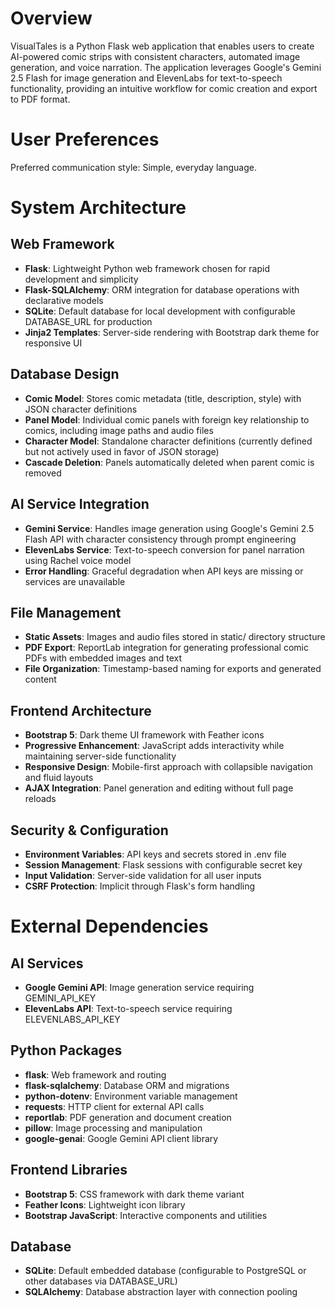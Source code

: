 # Overview

VisualTales is a Python Flask web application that enables users to create AI-powered comic strips with consistent characters, automated image generation, and voice narration. The application leverages Google's Gemini 2.5 Flash for image generation and ElevenLabs for text-to-speech functionality, providing an intuitive workflow for comic creation and export to PDF format.

# User Preferences

Preferred communication style: Simple, everyday language.

# System Architecture

## Web Framework
- **Flask**: Lightweight Python web framework chosen for rapid development and simplicity
- **Flask-SQLAlchemy**: ORM integration for database operations with declarative models
- **SQLite**: Default database for local development with configurable DATABASE_URL for production
- **Jinja2 Templates**: Server-side rendering with Bootstrap dark theme for responsive UI

## Database Design
- **Comic Model**: Stores comic metadata (title, description, style) with JSON character definitions
- **Panel Model**: Individual comic panels with foreign key relationship to comics, including image paths and audio files
- **Character Model**: Standalone character definitions (currently defined but not actively used in favor of JSON storage)
- **Cascade Deletion**: Panels automatically deleted when parent comic is removed

## AI Service Integration
- **Gemini Service**: Handles image generation using Google's Gemini 2.5 Flash API with character consistency through prompt engineering
- **ElevenLabs Service**: Text-to-speech conversion for panel narration using Rachel voice model
- **Error Handling**: Graceful degradation when API keys are missing or services are unavailable

## File Management
- **Static Assets**: Images and audio files stored in static/ directory structure
- **PDF Export**: ReportLab integration for generating professional comic PDFs with embedded images and text
- **File Organization**: Timestamp-based naming for exports and generated content

## Frontend Architecture
- **Bootstrap 5**: Dark theme UI framework with Feather icons
- **Progressive Enhancement**: JavaScript adds interactivity while maintaining server-side functionality
- **Responsive Design**: Mobile-first approach with collapsible navigation and fluid layouts
- **AJAX Integration**: Panel generation and editing without full page reloads

## Security & Configuration
- **Environment Variables**: API keys and secrets stored in .env file
- **Session Management**: Flask sessions with configurable secret key
- **Input Validation**: Server-side validation for all user inputs
- **CSRF Protection**: Implicit through Flask's form handling

# External Dependencies

## AI Services
- **Google Gemini API**: Image generation service requiring GEMINI_API_KEY
- **ElevenLabs API**: Text-to-speech service requiring ELEVENLABS_API_KEY

## Python Packages
- **flask**: Web framework and routing
- **flask-sqlalchemy**: Database ORM and migrations
- **python-dotenv**: Environment variable management
- **requests**: HTTP client for external API calls
- **reportlab**: PDF generation and document creation
- **pillow**: Image processing and manipulation
- **google-genai**: Google Gemini API client library

## Frontend Libraries
- **Bootstrap 5**: CSS framework with dark theme variant
- **Feather Icons**: Lightweight icon library
- **Bootstrap JavaScript**: Interactive components and utilities

## Database
- **SQLite**: Default embedded database (configurable to PostgreSQL or other databases via DATABASE_URL)
- **SQLAlchemy**: Database abstraction layer with connection pooling